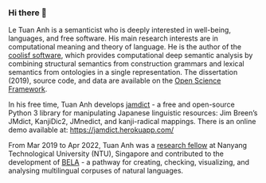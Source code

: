 ### Hi there 👋

Le Tuan Anh is a semanticist who is deeply interested in well-being, languages, and free software.
His main research interests are in computational meaning and theory of language.
He is the author of the [coolisf software](https://pypi.org/project/coolisf/), which provides computational deep semantic analysis by combining structural semantics from construction grammars and lexical semantics from ontologies in a single representation.
The dissertation (2019), source code, and data are available on the [Open Science Framework](https://osf.io/9udjk/).

In his free time, Tuan Anh develops [jamdict](https://jamdict.readthedocs.io/) - a free and open-source Python 3 library for manipulating Japanese linguistic resources: Jim Breen’s JMdict, KanjiDic2, JMnedict, and kanji-radical mappings.
There is an online demo available at: https://jamdict.herokuapp.com/

From Mar 2019 to Apr 2022, Tuan Anh was a [research fellow](https://blogs.ntu.edu.sg/blip/research-journey-le-tuan-anh/) at Nanyang Technological University (NTU), Singapore and contributed to the development of [BELA](https://github.com/letuananh/bela) - a pathway for creating, checking, visualizing, and analysing multilingual corpuses of natural languages.

<!--
**letuananh/letuananh** is a ✨ _special_ ✨ repository because its `README.md` (this file) appears on your GitHub profile.

Here are some ideas to get you started:

- 🔭 I’m currently working on ...
- 🌱 I’m currently learning ...
- 👯 I’m looking to collaborate on ...
- 🤔 I’m looking for help with ...
- 💬 Ask me about ...
- 📫 How to reach me: ...
- 😄 Pronouns: ...
- ⚡ Fun fact: ...
-->
